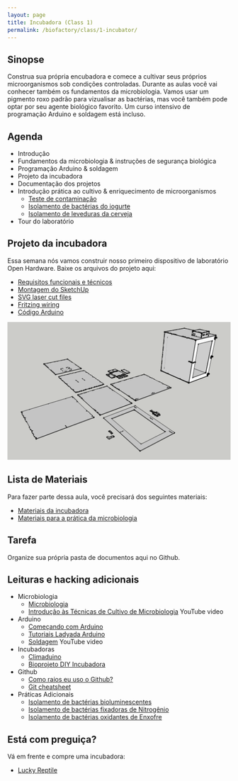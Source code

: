 ```yaml
---
layout: page
title: Incubadora (Class 1)
permalink: /biofactory/class/1-incubator/
---
```


## Sinopse

Construa sua própria encubadora e comece a cultivar seus próprios microorganismos sob condições controladas. Durante as aulas você vai conhecer também os fundamentos da microbiologia. Vamos usar um pigmento roxo padrão para vizualisar as bactérias, mas você também pode optar por seu agente biológico favorito. Um curso intensivo de programação Arduino e soldagem está incluso.

## Agenda

* Introdução
* Fundamentos da microbiologia & instruções de segurança biológica 
* Programação Arduino & soldagem
* Projeto da incubadora
* Documentação dos projetos
* Introdução prática ao cultivo & enriquecimento de microorganismos
  * [Teste de contaminação](/biofactory/class/1-incubator/contamination-test/)
  * [Isolamento de bactérias do iogurte](/biofactory/class/1-incubator/yoghurt-bacteria-isolation/)
  * [Isolamento de leveduras da cerveja](/biofactory/class/1-incubator/beer-yeasts-isolation/)
* Tour do laboratório

## Projeto da incubadora

Essa semana nós vamos construir nosso primeiro dispositivo de laboratório Open Hardware. Baixe os arquivos do projeto aqui: 

* [Requisitos funcionais e técnicos](/biofactory/class/1-incubator/requirements/)
* [Montagem do SketchUp](/biofactory/class/1/Incubator-Sketchup.skp)
* [SVG laser cut files](/biofactory/class/1/Incubator-SVGs.zip)
* [Fritzing wiring](/biofactory/class/1/Incubator-Fritzing.fzz)
* [Código Arduino](/biofactory/class/1/Incubator-Arduino.txt)

![Incubadora](/biofactory/class/1/Incubator.png)

## Lista de Materiais

Para fazer parte dessa aula, você precisará dos seguintes materiais:

* [Materiais da incubadora](/biofactory/class/1-incubator/incubator-materials/)
* [Materiais para a prática da microbiologia](/biofactory/class/1-incubator/microbiology-materials/)

## Tarefa

Organize sua  própria pasta de documentos aqui no Github.

## Leituras e hacking adicionais

* Microbiologia
  * [Microbiologia](http://education-portal.com/academy/course/microbiology-course.html)
  * [Introdução às Técnicas de Cultivo de Microbiologia](https://www.youtube.com/watch?v=Et1v8EQP10U) YouTube video
* Arduino
  * [Começando com Arduino](http://www.makeuseof.com/tag/getting-started-with-arduino-a-beginners-guide/)
  * [Tutoriais Ladyada Arduino ](http://www.ladyada.net/learn/arduino/)
  * [Soldagem](https://www.youtube.com/watch?v=oqV2xU1fee8) YouTube video
* Incubadoras
  * [Climaduino](http://www.instructables.com/id/Introducing-Climaduino-The-Arduino-Based-Thermosta/)
  * [Bioprojeto DIY Incubadora](http://biodesign.cc/2013/12/25/diy-incubator/)
* Github
  * [Como raios eu uso o Github?](http://lifehacker.com/5983680/how-the-heck-do-i-use-github)
  * [Git cheatsheet](http://rogerdudler.github.io/git-guide/)
* Práticas Adicionais
  * [Isolamento de bactérias bioluminescentes](/biofactory/class/1-incubator/bioluminescent-bacteria-isolation/)
  * [Isolamento de bactérias fixadoras de Nitrogênio](/biofactory/class/1-incubator/isolation-of-nitrogen-fixating-bacteria/)
  * [Isolamento de bactérias oxidantes de Enxofre](/biofactory/class/1-incubator/isolation-of-sulphur-oxidizing-bacteria/)

## Está com preguiça?

Vá em frente e compre uma incubadora:

* [Lucky Reptile](http://www.amazon.co.uk/Lucky-Reptile-HN-2UK-Nursery-Incubator/dp/B002NFR0HQ)
